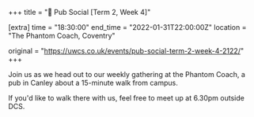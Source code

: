 +++
title = "🍔 Pub Social [Term 2, Week 4]"

[extra]
time = "18:30:00"
end_time = "2022-01-31T22:00:00Z"
location = "The Phantom Coach, Coventry"

original = "https://uwcs.co.uk/events/pub-social-term-2-week-4-2122/"    
+++

Join us as we head out to our weekly gathering at the Phantom Coach, a pub in Canley about a 15-minute walk from campus.

If you'd like to walk there with us, feel free to meet up at 6.30pm outside DCS.

